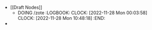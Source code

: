 - [[Draft Nodes]]
	- DOING /zote
	  :LOGBOOK:
	  CLOCK: [2022-11-28 Mon 00:03:58]
	  CLOCK: [2022-11-28 Mon 10:48:18]
	  :END:
-